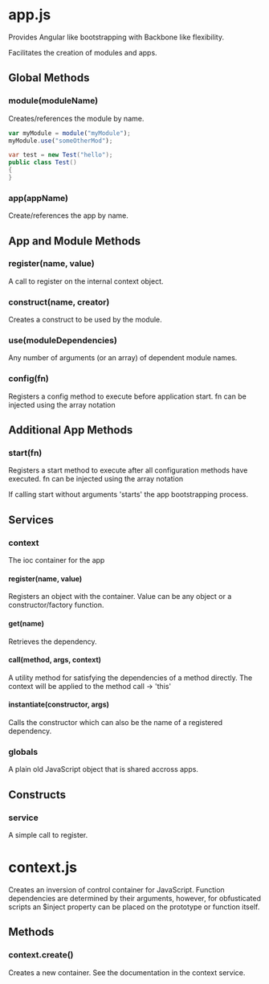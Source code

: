 ﻿
# app.js

Provides Angular like bootstrapping with Backbone like flexibility.

Facilitates the creation of modules and apps.


## Global Methods

### module(moduleName)
Creates/references the module by name.

```js
var myModule = module("myModule");
myModule.use("someOtherMod");
```

```c#
var test = new Test("hello");
public class Test()
{
}
```

### app(appName)
Create/references the app by name.

## App and Module Methods

### register(name, value)
A call to register on the internal context object.

### construct(name, creator)
Creates a construct to be used by the module.

### use(moduleDependencies)
Any number of arguments (or an array) of dependent module names.

### config(fn)
Registers a config method to execute before application start.
fn can be injected using the array notation

## Additional App Methods

### start(fn)
Registers a start method to execute after all configuration methods have executed.
fn can be injected using the array notation

If calling start without arguments 'starts' the app bootstrapping process.

## Services

### context
The ioc container for the app

#### register(name, value)
Registers an object with the container.
Value can be any object or a constructor/factory function.

#### get(name)
Retrieves the dependency.

#### call(method, args, context)
A utility method for satisfying the dependencies of a method directly.
The context will be applied to the method call -> 'this'

#### instantiate(constructor, args)
Calls the constructor which can also be the name
of a registered dependency.


### globals
A plain old JavaScript object that is shared accross apps.


## Constructs

### service
A simple call to register.



# context.js
Creates an inversion of control container for JavaScript.
Function dependencies are determined by their arguments, however, for obfusticated scripts
an $inject property can be placed on the prototype or function itself.

## Methods

### context.create()
Creates a new container. See the documentation in the context service.
